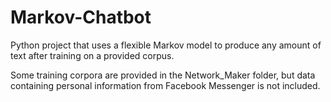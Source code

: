 # Markov-Chatbot
Python project that uses a flexible Markov model to produce any amount of text after training on a provided corpus. 

Some training corpora are provided in the Network_Maker folder, but data containing personal information from Facebook Messenger is not included.

